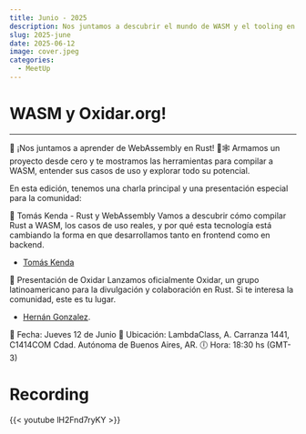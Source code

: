 ```yaml
---
title: Junio - 2025
description: Nos juntamos a descubrir el mundo de WASM y el tooling en Rust.
slug: 2025-june
date: 2025-06-12
image: cover.jpeg
categories:
  - MeetUp
---
```

# WASM y Oxidar.org!
---
📢 ¡Nos juntamos a aprender de WebAssembly en Rust! 🧪🕸️
Armamos un proyecto desde cero y te mostramos las herramientas para compilar a WASM, entender sus casos de uso y explorar todo su potencial.

En esta edición, tenemos una charla principal y una presentación especial para la comunidad:

🔹 Tomás Kenda - Rust y WebAssembly
Vamos a descubrir cómo compilar Rust a WASM, los casos de uso reales, y por qué esta tecnología está cambiando la forma en que desarrollamos tanto en frontend como en backend.
- [Tomás Kenda](https://www.linkedin.com/in/tomas-gabriel-kenda-1378197/)

🔹 Presentación de Oxidar
Lanzamos oficialmente Oxidar, un grupo latinoamericano para la divulgación y colaboración en Rust. Si te interesa la comunidad, este es tu lugar.
- [Hernán Gonzalez](http://linkedin.com/in/gonzalezhernan/).

📅 Fecha: Jueves 12 de Junio
📍 Ubicación: LambdaClass, A. Carranza 1441, C1414COM Cdad. Autónoma de Buenos Aires, AR.
🕕 Hora: 18:30 hs (GMT-3)

# Recording
{{< youtube lH2Fnd7ryKY >}}
